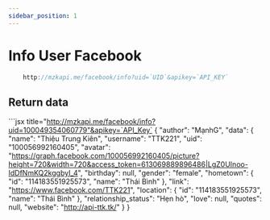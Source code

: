```yaml
---
sidebar_position: 1
---
```


# Info User Facebook

```jsx title="API Endpoint:"
    http://mzkapi.me/facebook/info?uid=`UID`&apikey=`API_KEY`
```
## Return data

```jsx title="http://mzkapi.me/facebook/info?uid=100049354060779"&apikey=`API_Key`
{
    "author": "MạnhG",
    "data": {
        "name": "Thiệu Trung Kiên",
        "username": "TTK221",
        "uid": "100056992160405",
        "avatar": "https://graph.facebook.com/100056992160405/picture?height=720&width=720&access_token=613069889896486|LgZ0UInoo-IdDfNmKQ2kggbyI_4",
        "birthday": null,
        "gender": "female",
        "hometown": {
            "id": "114183551925573",
            "name": "Thái Bình"
        },
        "link": "https://www.facebook.com/TTK221",
        "location": {
            "id": "114183551925573",
            "name": "Thái Bình"
        },
        "relationship_status": "Hẹn hò",
        "love": null,
        "quotes": null,
        "website": "http://api-ttk.tk/"
    }
}
```